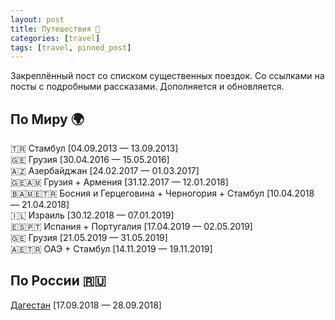 ```yaml
---
layout: post
title: Путешествия 📌
categories: [travel]
tags: [travel, pinned_post]
---
```

Закреплённый пост со списком существенных поездок. Со ссылками на посты с подробными рассказами. Дополняется и обновляется.  

<!--more-->

## По Миру 🌍  ##  

🇹🇷 Стамбул [04.09.2013 — 13.09.2013]  
🇬🇪 Грузия [30.04.2016 — 15.05.2016]  
🇦🇿 Азербайджан  [24.02.2017 — 01.03.2017]  
🇬🇪🇦🇲 Грузия + Армения [31.12.2017 — 12.01.2018]  
🇧🇦🇲🇪🇹🇷 Босния и Герцеговина + Черногория + Стамбул [10.04.2018 — 21.04.2018]  
🇮🇱 Израиль [30.12.2018 — 07.01.2019]  
🇪🇸🇵🇹 Испания + Португалия [17.04.2019 — 02.05.2019]  
🇬🇪 Грузия [21.05.2019 — 31.05.2019]  
🇦🇪🇹🇷 ОАЭ + Стамбул [14.11.2019 — 19.11.2019]  


## По России 🇷🇺  ##

<a href="https://www.instagram.com/explore/tags/velodagestan/">Дагестан</a> [17.09.2018 — 28.09.2018]  

